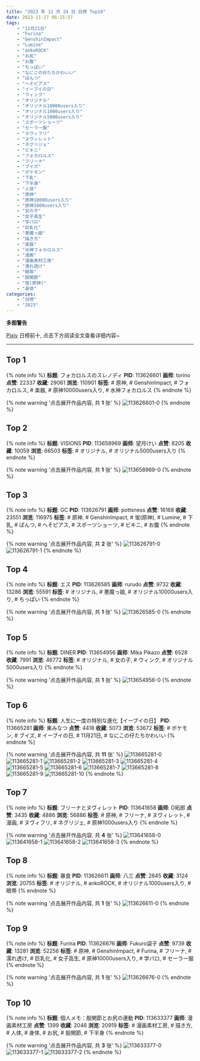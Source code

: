 ```yaml
---
title: "2023 年 11 月 24 日 日榜 Top10"
date: 2023-11-27 06:15:57
tags:
    - "11月21日"
    - "Furina"
    - "GenshinImpact"
    - "Lumine"
    - "ankoROCK"
    - "お尻"
    - "お腹"
    - "ちっぱい"
    - "なにこの仔たちかわいい"
    - "ぱんつ"
    - "へそピアス"
    - "イーブイの日"
    - "ウィンク"
    - "オリジナル"
    - "オリジナル10000users入り"
    - "オリジナル1000users入り"
    - "オリジナル5000users入り"
    - "スポーツショーツ"
    - "セーラー服"
    - "ヌヴィフリ"
    - "ヌヴィレット"
    - "ネグリジェ"
    - "ビキニ"
    - "フォカロルス"
    - "フリーナ"
    - "ブイズ"
    - "ポケモン"
    - "下乳"
    - "下半身"
    - "人体"
    - "原神"
    - "原神10000users入り"
    - "原神1000users入り"
    - "女の子"
    - "女子高生"
    - "学パロ"
    - "巨乳化"
    - "悪魔っ娘"
    - "描き方"
    - "楽器"
    - "水神フォカロルス"
    - "漫画"
    - "漫画素材工房"
    - "濡れ透け"
    - "眼帯"
    - "股関節"
    - "蛍(原神)"
    - "身体"
categories:
    - "日榜"
    - "2023"
---
```


<i class="fa fa-triangle-exclamation"></i>**多图警告**<i class="fa fa-triangle-exclamation"></i>

[Pixiv](https://www.pixiv.net/) 日榜前十, 点击下方阅读全文查看详细内容~

<!-- more -->

---

## Top 1

{% note info %}
**标题**: フォカロルスのスレノディ
**PID**: 113626601 **画师**: torino
**点赞**: 22337 **收藏**: 29061 **浏览**: 110901
**标签**: # 原神, # GenshinImpact, # フォカロルス, # 楽器, # 原神10000users入り, # 水神フォカロルス
{% endnote %}

{% note warning '点击展开作品内容, 共 **1** 张' %}
![113626601-0](https://i.pixiv.re/img-original/img/2023/11/23/00/00/17/113626601_p0.jpg)
{% endnote %}

## Top 2

{% note info %}
**标题**: VISIONS
**PID**: 113658969 **画师**: 望月けい
**点赞**: 8205 **收藏**: 10059 **浏览**: 66503
**标签**: # オリジナル, # オリジナル5000users入り
{% endnote %}

{% note warning '点击展开作品内容, 共 **1** 张' %}
![113658969-0](https://i.pixiv.re/img-original/img/2023/11/24/02/40/36/113658969_p0.png)
{% endnote %}

## Top 3

{% note info %}
**标题**: GC
**PID**: 113626791 **画师**: pottsness
**点赞**: 16168 **收藏**: 23551 **浏览**: 116975
**标签**: # 原神, # GenshinImpact, # 蛍(原神), # Lumine, # 下乳, # ぱんつ, # へそピアス, # スポーツショーツ, # ビキニ, # お腹
{% endnote %}

{% note warning '点击展开作品内容, 共 **2** 张' %}
![113626791-0](https://i.pixiv.re/img-original/img/2023/11/23/00/01/14/113626791_p0.jpg)
![113626791-1](https://i.pixiv.re/img-original/img/2023/11/23/00/01/14/113626791_p1.jpg)
{% endnote %}

## Top 4

{% note info %}
**标题**: エス
**PID**: 113626585 **画师**: rurudo
**点赞**: 9732 **收藏**: 13286 **浏览**: 55591
**标签**: # オリジナル, # 悪魔っ娘, # オリジナル10000users入り, # ちっぱい
{% endnote %}

{% note warning '点击展开作品内容, 共 **1** 张' %}
![113626585-0](https://i.pixiv.re/img-original/img/2023/11/23/00/00/14/113626585_p0.png)
{% endnote %}

## Top 5

{% note info %}
**标题**: DINER
**PID**: 113654956 **画师**: Mika Pikazo
**点赞**: 6528 **收藏**: 7991 **浏览**: 46772
**标签**: # オリジナル, # 女の子, # ウィンク, # オリジナル5000users入り
{% endnote %}

{% note warning '点击展开作品内容, 共 **1** 张' %}
![113654956-0](https://i.pixiv.re/img-original/img/2023/11/24/00/00/02/113654956_p0.png)
{% endnote %}

## Top 6

{% note info %}
**标题**: 人生に一度の特別な進化【イーブイの日】
**PID**: 113665281 **画师**: 東みなつ
**点赞**: 4418 **收藏**: 5073 **浏览**: 53672
**标签**: # ポケモン, # ブイズ, # イーブイの日, # 11月21日, # なにこの仔たちかわいい
{% endnote %}

{% note warning '点击展开作品内容, 共 **11** 张' %}
![113665281-0](https://i.pixiv.re/img-original/img/2023/11/24/12/23/06/113665281_p0.png)
![113665281-1](https://i.pixiv.re/img-original/img/2023/11/24/12/23/06/113665281_p1.png)
![113665281-2](https://i.pixiv.re/img-original/img/2023/11/24/12/23/06/113665281_p2.png)
![113665281-3](https://i.pixiv.re/img-original/img/2023/11/24/12/23/06/113665281_p3.png)
![113665281-4](https://i.pixiv.re/img-original/img/2023/11/24/12/23/06/113665281_p4.png)
![113665281-5](https://i.pixiv.re/img-original/img/2023/11/24/12/23/06/113665281_p5.png)
![113665281-6](https://i.pixiv.re/img-original/img/2023/11/24/12/23/06/113665281_p6.png)
![113665281-7](https://i.pixiv.re/img-original/img/2023/11/24/12/23/06/113665281_p7.png)
![113665281-8](https://i.pixiv.re/img-original/img/2023/11/24/12/23/06/113665281_p8.png)
![113665281-9](https://i.pixiv.re/img-original/img/2023/11/24/12/23/06/113665281_p9.png)
![113665281-10](https://i.pixiv.re/img-original/img/2023/11/24/12/23/06/113665281_p10.png)
{% endnote %}

## Top 7

{% note info %}
**标题**: フリーナとヌヴィレット
**PID**: 113641658 **画师**: D拓郎
**点赞**: 3435 **收藏**: 4886 **浏览**: 56886
**标签**: # 原神, # フリーナ, # ヌヴィレット, # 漫画, # ヌヴィフリ, # ネグリジェ, # 原神1000users入り
{% endnote %}

{% note warning '点击展开作品内容, 共 **4** 张' %}
![113641658-0](https://i.pixiv.re/img-original/img/2023/11/23/15/43/55/113641658_p0.png)
![113641658-1](https://i.pixiv.re/img-original/img/2023/11/23/15/43/55/113641658_p1.png)
![113641658-2](https://i.pixiv.re/img-original/img/2023/11/23/15/43/55/113641658_p2.png)
![113641658-3](https://i.pixiv.re/img-original/img/2023/11/23/15/43/55/113641658_p3.png)
{% endnote %}

## Top 8

{% note info %}
**标题**: 暴食
**PID**: 113626611 **画师**: 八三
**点赞**: 2645 **收藏**: 3124 **浏览**: 20755
**标签**: # オリジナル, # ankoROCK, # オリジナル1000users入り, # 眼帯
{% endnote %}

{% note warning '点击展开作品内容, 共 **1** 张' %}
![113626611-0](https://i.pixiv.re/img-original/img/2023/11/23/00/00/20/113626611_p0.jpg)
{% endnote %}

## Top 9

{% note info %}
**标题**: Furina
**PID**: 113626676 **画师**: Fukuro袋子
**点赞**: 9739 **收藏**: 13281 **浏览**: 52256
**标签**: # 原神, # GenshinImpact, # Furina, # フリーナ, # 濡れ透け, # 巨乳化, # 女子高生, # 原神10000users入り, # 学パロ, # セーラー服
{% endnote %}

{% note warning '点击展开作品内容, 共 **1** 张' %}
![113626676-0](https://i.pixiv.re/img-original/img/2023/11/23/00/00/34/113626676_p0.jpg)
{% endnote %}

## Top 10

{% note info %}
**标题**: 個人メモ：股関節とお尻の連動
**PID**: 113633377 **画师**: 漫画素材工房
**点赞**: 1399 **收藏**: 2046 **浏览**: 20919
**标签**: # 漫画素材工房, # 描き方, # 人体, # 身体, # お尻, # 股関節, # 下半身
{% endnote %}

{% note warning '点击展开作品内容, 共 **3** 张' %}
![113633377-0](https://i.pixiv.re/img-original/img/2023/11/23/07/00/06/113633377_p0.jpg)
![113633377-1](https://i.pixiv.re/img-original/img/2023/11/23/07/00/06/113633377_p1.jpg)
![113633377-2](https://i.pixiv.re/img-original/img/2023/11/23/07/00/06/113633377_p2.jpg)
{% endnote %}
